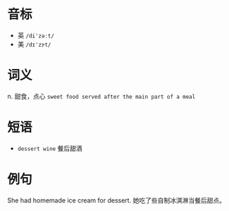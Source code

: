 # 音标

- 英 `/di'zəːt/`
- 美 `/dɪ'zɝt/`

# 词义

n. 甜食，点心
`sweet food served after the main part of a meal`

# 短语

- `dessert wine` 餐后甜酒

# 例句

She had homemade ice cream for dessert.
她吃了些自制冰淇淋当餐后甜点。


